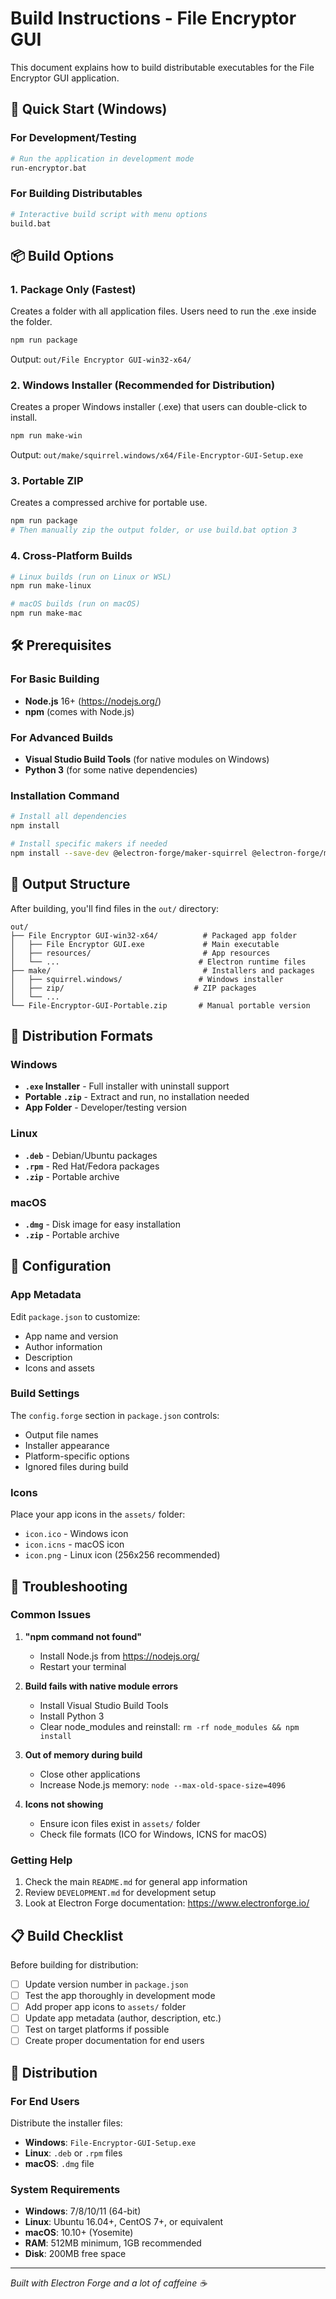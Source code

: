 # Build Instructions - File Encryptor GUI

This document explains how to build distributable executables for the File Encryptor GUI application.

## 🚀 Quick Start (Windows)

### For Development/Testing
```bash
# Run the application in development mode
run-encryptor.bat
```

### For Building Distributables
```bash
# Interactive build script with menu options
build.bat
```

## 📦 Build Options

### 1. **Package Only** (Fastest)
Creates a folder with all application files. Users need to run the .exe inside the folder.
```bash
npm run package
```
Output: `out/File Encryptor GUI-win32-x64/`

### 2. **Windows Installer** (Recommended for Distribution)
Creates a proper Windows installer (.exe) that users can double-click to install.
```bash
npm run make-win
```
Output: `out/make/squirrel.windows/x64/File-Encryptor-GUI-Setup.exe`

### 3. **Portable ZIP**
Creates a compressed archive for portable use.
```bash
npm run package
# Then manually zip the output folder, or use build.bat option 3
```

### 4. **Cross-Platform Builds**
```bash
# Linux builds (run on Linux or WSL)
npm run make-linux

# macOS builds (run on macOS)
npm run make-mac
```

## 🛠 Prerequisites

### For Basic Building
- **Node.js** 16+ (https://nodejs.org/)
- **npm** (comes with Node.js)

### For Advanced Builds
- **Visual Studio Build Tools** (for native modules on Windows)
- **Python 3** (for some native dependencies)

### Installation Command
```bash
# Install all dependencies
npm install

# Install specific makers if needed
npm install --save-dev @electron-forge/maker-squirrel @electron-forge/maker-zip
```

## 📁 Output Structure

After building, you'll find files in the `out/` directory:

```
out/
├── File Encryptor GUI-win32-x64/          # Packaged app folder
│   ├── File Encryptor GUI.exe             # Main executable
│   ├── resources/                         # App resources
│   └── ...                               # Electron runtime files
├── make/                                  # Installers and packages
│   ├── squirrel.windows/                 # Windows installer
│   ├── zip/                             # ZIP packages
│   └── ...
└── File-Encryptor-GUI-Portable.zip       # Manual portable version
```

## 🎯 Distribution Formats

### Windows
- **`.exe` Installer** - Full installer with uninstall support
- **Portable `.zip`** - Extract and run, no installation needed
- **App Folder** - Developer/testing version

### Linux
- **`.deb`** - Debian/Ubuntu packages
- **`.rpm`** - Red Hat/Fedora packages
- **`.zip`** - Portable archive

### macOS
- **`.dmg`** - Disk image for easy installation
- **`.zip`** - Portable archive

## 🔧 Configuration

### App Metadata
Edit `package.json` to customize:
- App name and version
- Author information
- Description
- Icons and assets

### Build Settings
The `config.forge` section in `package.json` controls:
- Output file names
- Installer appearance
- Platform-specific options
- Ignored files during build

### Icons
Place your app icons in the `assets/` folder:
- `icon.ico` - Windows icon
- `icon.icns` - macOS icon
- `icon.png` - Linux icon (256x256 recommended)

## 🐛 Troubleshooting

### Common Issues

1. **"npm command not found"**
   - Install Node.js from https://nodejs.org/
   - Restart your terminal

2. **Build fails with native module errors**
   - Install Visual Studio Build Tools
   - Install Python 3
   - Clear node_modules and reinstall: `rm -rf node_modules && npm install`

3. **Out of memory during build**
   - Close other applications
   - Increase Node.js memory: `node --max-old-space-size=4096`

4. **Icons not showing**
   - Ensure icon files exist in `assets/` folder
   - Check file formats (ICO for Windows, ICNS for macOS)

### Getting Help

1. Check the main `README.md` for general app information
2. Review `DEVELOPMENT.md` for development setup
3. Look at Electron Forge documentation: https://www.electronforge.io/

## 📋 Build Checklist

Before building for distribution:

- [ ] Update version number in `package.json`
- [ ] Test the app thoroughly in development mode
- [ ] Add proper app icons to `assets/` folder
- [ ] Update app metadata (author, description, etc.)
- [ ] Test on target platforms if possible
- [ ] Create proper documentation for end users

## 🚢 Distribution

### For End Users
Distribute the installer files:
- **Windows**: `File-Encryptor-GUI-Setup.exe`
- **Linux**: `.deb` or `.rpm` files
- **macOS**: `.dmg` file

### System Requirements
- **Windows**: 7/8/10/11 (64-bit)
- **Linux**: Ubuntu 16.04+, CentOS 7+, or equivalent
- **macOS**: 10.10+ (Yosemite)
- **RAM**: 512MB minimum, 1GB recommended
- **Disk**: 200MB free space

---

*Built with Electron Forge and a lot of caffeine ☕* 